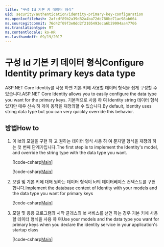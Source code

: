 ```yaml
---
title: "구성 Id 기본 키 데이터 형식"
uid: security/authentication/identity-primary-key-configuration
ms.openlocfilehash: 2afcdf89b2a39d82a4ba72dc780be71ac98ab664
ms.sourcegitcommit: 76d42f09f3e0dd2f2105493eca6b29994aa47706
ms.translationtype: MT
ms.contentlocale: ko-KR
ms.lasthandoff: 09/19/2017
---
```

# <a name="configure-identity-primary-keys-data-type"></a><span data-ttu-id="fe648-102">구성 Id 기본 키 데이터 형식</span><span class="sxs-lookup"><span data-stu-id="fe648-102">Configure Identity primary keys data type</span></span>

<span data-ttu-id="fe648-103">ASP.NET Core Identity를 사용 하면 기본 키에 사용할 데이터 형식을 쉽게 구성할 수 있습니다.</span><span class="sxs-lookup"><span data-stu-id="fe648-103">ASP.NET Core Identity allows you to easily configure the data type you want for the primary keys.</span></span> <span data-ttu-id="fe648-104">기본적으로 사용 하 여 Identity string 데이터 형식 있지만 매우 신속 하 게이 동작을 재정의할 수 있습니다.</span><span class="sxs-lookup"><span data-stu-id="fe648-104">By default, Identity uses string data type but you can very quickly override this behavior.</span></span>

## <a name="how-to"></a><span data-ttu-id="fe648-105">방법</span><span class="sxs-lookup"><span data-stu-id="fe648-105">How to</span></span>

1.  <span data-ttu-id="fe648-106">이 Id의 모델을 구현 하 고 원하는 데이터 형식 사용 하 여 문자열 형식을 재정의 하는 첫 번째 단계가입니다.</span><span class="sxs-lookup"><span data-stu-id="fe648-106">The first step is to implement the Identity's model, and override the string type with the data type you want.</span></span>

    [!code-csharp[Main](identity/sample/src/ASPNET-IdentityDemo-PrimaryKeysConfig/Models/ApplicationUser.cs?highlight=4-6&range=7-13)]

    [!code-csharp[Main](identity/sample/src/ASPNET-IdentityDemo-PrimaryKeysConfig/Models/ApplicationRole.cs?highlight=3-5&range=7-12)]
    
2.  <span data-ttu-id="fe648-107">모델 및 기본 키에 대해 원하는 데이터 형식이 Id의 데이터베이스 컨텍스트를 구현 합니다.</span><span class="sxs-lookup"><span data-stu-id="fe648-107">Implement the database context of Identity with your models and the data type you want for primary keys</span></span>

    [!code-csharp[Main](identity/sample/src/ASPNET-IdentityDemo-PrimaryKeysConfig/Data/ApplicationDbContext.cs?highlight=3&range=9-26)]
    
3.  <span data-ttu-id="fe648-108">모델 및 응용 프로그램의 시작 클래스의 id 서비스를 선언 하는 경우 기본 키에 사용할 데이터 형식을 사용 하 여</span><span class="sxs-lookup"><span data-stu-id="fe648-108">Use your models and the data type you want for primary keys when you declare the identity service in your application's startup class</span></span>

    [!code-csharp[Main](identity/sample/src/ASPNET-IdentityDemo-PrimaryKeysConfig/Startup.cs?highlight=9-11&range=39-79)]
